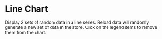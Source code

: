 # Line Chart #

Display 2 sets of random data in a line series. Reload data will randomly generate a new set of data in the store. Click on the legend items to remove them from the chart.
